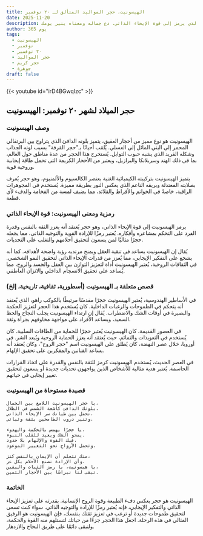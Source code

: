 ```yaml
---
title: الهيسونيت، حجر المواليد المتألق لـ ٢٠ نوفمبر
date: 2025-11-20
description: اشعر بأهمية الهيسونيت، حجر المواليد لـ ٢٠ نوفمبر الذي يرمز إلى قوة الإيحاء الذاتي. دع جماله ومعناه ينير يومك.
author: 365 يوم
tags:
  - الهيسونيت
  - نوفمبر
  - ٢٠ نوفمبر
  - حجر المواليد
  - حجر كريم
  - جوهرة
draft: false
---
```


{{< youtube id="irD4BGwqIzc" >}}

## حجر الميلاد لشهر ٢٠ نوفمبر: الهيسونيت

### وصف الهيسونيت

الهيسونيت هو نوع مميز من أحجار العقيق، يتميز بلونه الدافئ الذي يتراوح بين البرتقالي المحمر إلى البني المائل إلى العسلي. يُلقب أحيانًا بـ"حجر القرفة" بسبب لونه الجذاب وشكله الفريد الذي يشبه حبوب التوابل. يُستخرج هذا الحجر من عدة مناطق حول العالم، بما في ذلك الهند وسريلانكا والبرازيل، ويعتبر من الأحجار الكريمة التي تحمل طاقة إيجابية وروحية قوية.

يتميز الهيسونيت بتركيبته الكيميائية الغنية بعنصر الكالسيوم والألمنيوم، وهو حجر يُعرف بصلابته المعتدلة وبريقه الناعم الذي يعكس النور بطريقة مميزة. يُستخدم في المجوهرات الراقية، خاصةً في الخواتم والأقراط والقلائد، مما يضيف لمسة من الفخامة والدفء لأي قطعة.

### رمزية ومعنى الهيسونيت: قوة الإيحاء الذاتي

يرمز الهيسونيت إلى قوة الإيحاء الذاتي، وهو حجر يُعتقد أنه يعزز الثقة بالنفس وقدرة الفرد على التحكم بمشاعره وأفكاره. يُعتبر رمزًا للإرادة القوية والتوجيه الذاتي، مما يجعله حجرًا مثاليًا لمن يسعون لتحقيق أحلامهم والتغلب على التحديات.

يُقال إن الهيسونيت يساعد في تنقية العقل ويمنح مرتديه رؤية واضحة لأهدافه. كما أنه يشجع على التفكير الإيجابي، مما يُعزز من قدرات الإيحاء الذاتي لتحقيق النمو الشخصي. في الثقافات الروحية، يُعتبر الهيسونيت أداة لتعزيز التوازن بين العقل والجسد والروح، مما يُساعد على تحقيق الانسجام الداخلي والاتزان العاطفي.

### قصص متعلقة بـ الهيسونيت (أسطورية، ثقافية، تاريخية، إلخ)

في الأساطير الهندوسية، يُعتبر الهيسونيت حجرًا مقدسًا مرتبطًا بالكوكب راهو، الذي يُعتقد أنه يتحكم في الطموحات والرغبات الداخلية. كان يُستخدم هذا الحجر لتعزيز الحكمة والبصيرة في أوقات الشك والاضطراب. يُقال إن ارتداء الهيسونيت يجلب النجاح والحظ السعيد، ويساعد الأفراد على مواجهة مخاوفهم بجرأة وثقة.

في العصور القديمة، كان الهيسونيت يُعتبر حجرًا للحماية من الطاقات السلبية. كان يُستخدم في التعويذات والتمائم، حيث يُعتقد أنه يعزز الحماية الروحية ويُبعد الشر. في أوروبا، خلال عصر النهضة، كان يُطلق على الهيسونيت اسم "حجر الروح"، وكان يُعتقد أنه يساعد الفنانين والمفكرين على تحقيق الإلهام.

في العصر الحديث، يُستخدم الهيسونيت كرمز للثقة بالنفس والقدرة على اتخاذ القرارات الحاسمة. يُعتبر هدية مثالية للأشخاص الذين يواجهون تحديات جديدة أو يسعون لتحقيق تغيير إيجابي في حياتهم.

### قصيدة مستوحاة من الهيسونيت

```
يا حجر الهيسونيت اللامع بين الجمال،  
بلونك الدافئ كأشعة الشمس في الظلال.  
تحمل بين طياتك سر الإيحاء الذاتي،  
وتنير دروب الطامحين بثقة وثباتي.  

يا حجرًا يهمس بالحكمة والهدوء،  
يمحو الشك ويعيد للقلب النبوء.  
فيك القوة والإلهام بلا حدود،  
وتحمل الأرواح نحو التغيير الموعود.  

منك نتعلم أن الإيمان بالنفس كنز،  
وأن الإرادة تصنع الأحلام بكل عز.  
يا هيسونيت، يا رمز الثبات واليقين،  
تبقى لنا نبراسًا بين الأحجار الثمين.  
```

### الخاتمة

الهيسونيت هو حجر يعكس دفء الطبيعة وقوة الروح الإنسانية. بقدرته على تعزيز الإيحاء الذاتي والتفكير الإيجابي، فإنه يُعتبر رمزًا للإرادة والتوجيه الذاتي. سواء كنت تسعى لتحقيق طموحات جديدة أو ترغب في تعزيز ثقتك بنفسك، فإن الهيسونيت هو الرفيق المثالي في هذه الرحلة. اجعل هذا الحجر جزءًا من حياتك لتستلهم منه القوة والحكمة، ولتبقى دائمًا على طريق النجاح والازدهار.